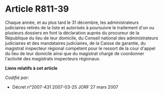 # Article R811-39

Chaque année, et au plus tard le 31 décembre, les administrateurs judiciaires retirés de la liste et autorisés à poursuivre
le traitement d'un ou plusieurs dossiers en font la déclaration auprès du procureur de la République du lieu de leur
domicile, du Conseil national des administrateurs judiciaires et des mandataires judiciaires, de la Caisse de garantie, du
magistrat inspecteur régional compétent pour le ressort de la cour d'appel du lieu de leur domicile ainsi que du magistrat
chargé de coordonner l'activité des magistrats inspecteurs régionaux.

**Liens relatifs à cet article**

_Codifié par_:

  - Décret n°2007-431 2007-03-25 JORF 27 mars 2007
